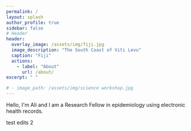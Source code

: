 ```yaml
---
permalink: /
layout: splash
author_profile: true
sidebar: false
# Header
header:
  overlay_image: /assets/img/fiji.jpg
  image_description: "The South Coast of Viti Levu"
  caption: "Fiji"
  actions:
    - label: "About"
      url: /about/
excerpt: " "

# - image_path: /assets/img/science workshop.jpg
---
```

    
Hello, I'm Ali and I am a Research Fellow in epidemiology using electronic health records. 


test edits 2 
